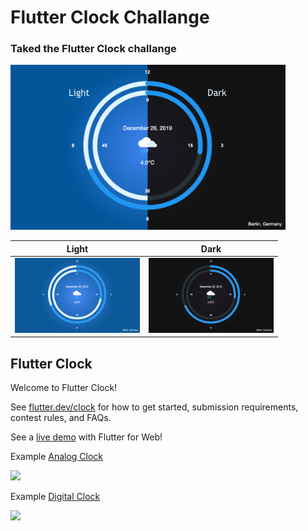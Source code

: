# Flutter Clock Challange
### Taked the Flutter Clock challange

<img src='berger_clock_light_dark.png' width='440'>

Light             |  Dark
:-------------------------:|:-------------------------:
<img src='berger_clock_light.png' width='200'>  |  <img src='berger_clock_dark.png' width='200'>

## Flutter Clock

Welcome to Flutter Clock!

See [flutter.dev/clock](https://flutter.dev/clock) for how to get started, submission requirements, contest rules, and FAQs.

See a [live demo](https://maryx.github.io/flutter_clock) with Flutter for Web!

Example [Analog Clock](analog_clock)

<img src='analog_clock/analog.gif' width='350'>

Example [Digital Clock](digital_clock)

<img src='digital_clock/digital.gif' width='350'>

